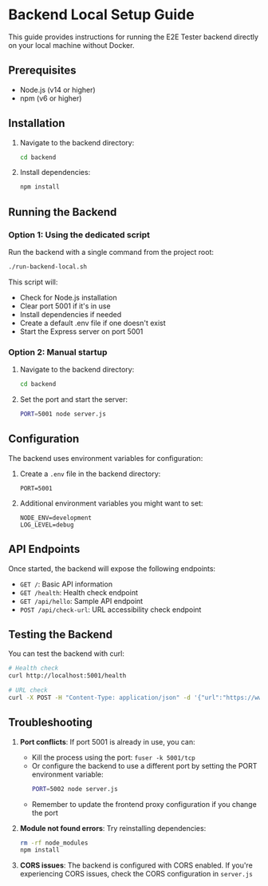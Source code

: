 # Backend Local Setup Guide

This guide provides instructions for running the E2E Tester backend directly on your local machine without Docker.

## Prerequisites

- Node.js (v14 or higher)
- npm (v6 or higher)

## Installation

1. Navigate to the backend directory:
   ```bash
   cd backend
   ```

2. Install dependencies:
   ```bash
   npm install
   ```

## Running the Backend

### Option 1: Using the dedicated script

Run the backend with a single command from the project root:
```bash
./run-backend-local.sh
```

This script will:
- Check for Node.js installation
- Clear port 5001 if it's in use
- Install dependencies if needed
- Create a default .env file if one doesn't exist
- Start the Express server on port 5001

### Option 2: Manual startup

1. Navigate to the backend directory:
   ```bash
   cd backend
   ```

2. Set the port and start the server:
   ```bash
   PORT=5001 node server.js
   ```

## Configuration

The backend uses environment variables for configuration:

1. Create a `.env` file in the backend directory:
   ```
   PORT=5001
   ```

2. Additional environment variables you might want to set:
   ```
   NODE_ENV=development
   LOG_LEVEL=debug
   ```

## API Endpoints

Once started, the backend will expose the following endpoints:

- `GET /`: Basic API information
- `GET /health`: Health check endpoint
- `GET /api/hello`: Sample API endpoint
- `POST /api/check-url`: URL accessibility check endpoint

## Testing the Backend

You can test the backend with curl:

```bash
# Health check
curl http://localhost:5001/health

# URL check
curl -X POST -H "Content-Type: application/json" -d '{"url":"https://www.example.com"}' http://localhost:5001/api/check-url
```

## Troubleshooting

1. **Port conflicts**: If port 5001 is already in use, you can:
   - Kill the process using the port: `fuser -k 5001/tcp`
   - Or configure the backend to use a different port by setting the PORT environment variable:
     ```bash
     PORT=5002 node server.js
     ```
   - Remember to update the frontend proxy configuration if you change the port

2. **Module not found errors**: Try reinstalling dependencies:
   ```bash
   rm -rf node_modules
   npm install
   ```

3. **CORS issues**: The backend is configured with CORS enabled. If you're experiencing CORS issues, check the CORS configuration in `server.js`

